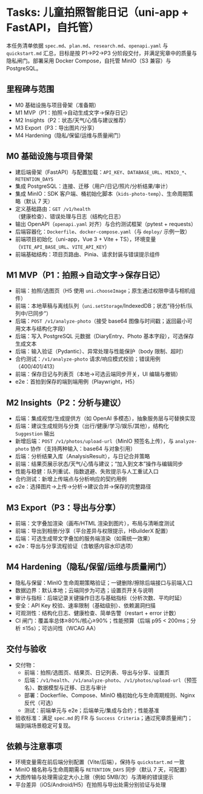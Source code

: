 # Tasks: 儿童拍照智能日记（uni-app + FastAPI，自托管）

本任务清单依据 `spec.md`、`plan.md`、`research.md`、`openapi.yaml` 与 `quickstart.md` 汇总，目标是按 P1→P2→P3 分阶段交付，并满足宪章中的质量与隐私闸门。部署采用 Docker Compose，自托管 MinIO（S3 兼容）与 PostgreSQL。

## 里程碑与范围
- M0 基础设施与项目骨架（准备期）
- M1 MVP（P1：拍照→自动生成文字→保存日记）
- M2 Insights（P2：状态/天气/心情与建议推荐）
- M3 Export（P3：导出图片/分享）
- M4 Hardening（隐私/保留/运维与质量闸门）

## M0 基础设施与项目骨架
- 建后端骨架（FastAPI）与配置加载：`API_KEY`、`DATABASE_URL`、`MINIO_*`、`RETENTION_DAYS`
- 集成 PostgreSQL：连接、迁移（用户/日记/照片/分析结果/审计）
- 集成 MinIO：SDK 客户端、桶初始化脚本（`kids-photo-temp`）、生命周期策略（默认 7 天）
- 定义基础路由：`GET /v1/health`（健康检查）、错误处理与日志（结构化日志）
- 输出 OpenAPI（`openapi.yaml` 对齐）与合约测试框架（pytest + requests）
- 后端容器化：`Dockerfile`、`docker-compose.yaml`（与 `deploy/` 示例一致）
- 前端项目初始化（uni-app，Vue 3 + Vite + TS），环境变量（`VITE_API_BASE_URL`、`VITE_API_KEY`）
- 前端基础结构：项目页路由、Pinia、请求封装与错误提示组件

## M1 MVP（P1：拍照→自动文字→保存日记）
- 前端：拍照/选图页（H5 使用 `uni.chooseImage`；原生通过权限申请与相机组件）
- 前端：本地草稿与离线队列（`uni.setStorage`/IndexedDB；状态“待分析/队列中/已同步”）
- 后端：`POST /v1/analyze-photo`（接受 base64 图像与时间戳；返回最小可用文本与结构化字段）
- 后端：写入 PostgreSQL 元数据（DiaryEntry、Photo 基本字段），可选保存生成文本
- 后端：输入验证（Pydantic）、异常处理与性能保护（body 限制、超时）
- 合约测试：`/v1/analyze-photo` 请求/响应模式校验；错误用例（400/401/413）
- 前端：保存日记与列表页（本地→可选云端同步开关，UI 编辑与撤销）
- e2e：首拍到保存的端到端用例（Playwright，H5）

## M2 Insights（P2：分析与建议）
- 后端：集成视觉/生成提供方（如 OpenAI 多模态），抽象服务层与可替换实现
- 后端：建议生成规则与分类（出行/健康/学习/娱乐/其他），结构化 `Suggestion` 输出
- 新增后端：`POST /v1/photos/upload-url`（MinIO 预签名上传），与 `analyze-photo` 协作（支持两种输入：base64 与对象引用）
- 后端：分析结果入库（AnalysisResult），与日记合并策略
- 前端：结果页展示状态/天气/心情与建议；“加入到文本”操作与编辑同步
- 性能与稳健：队列重试、指数退避、失败提示与人工重试入口
- 合约测试：新增上传端点与分析响应的契约用例
- e2e：选择图片→上传→分析→建议合并→保存的完整路径

## M3 Export（P3：导出与分享）
- 前端：文字叠加渲染（画布/HTML 渲染到图片），布局与清晰度测试
- 前端：导出到相册/分享（平台差异与权限提示，HBuilderX 配置）
- 后端：可选生成带文字叠加的服务端渲染（如需统一效果）
- e2e：导出与分享流程验证（含敏感内容水印选项）

## M4 Hardening（隐私/保留/运维与质量闸门）
- 隐私与保留：MinIO 生命周期策略验证；一键删除/擦除后端接口与前端入口
- 数据边界：默认本地；云端同步为可选；设置页开关与说明
- 审计与指标：后端记录关键操作日志与基础指标（分析次数、平均时延）
- 安全：API Key 校验、速率限制（基础级别）、依赖漏洞扫描
- 可观测性：结构化日志、健康检查、简单告警（restart + error 计数）
- CI 闸门：覆盖率总体≥80%/核心≥90%；性能预算（后端 p95 < 200ms；分析 ≤15s）；可访问性（WCAG AA）

## 交付与验收
- 交付物：
  - 前端：拍照/选图页、结果页、日记列表、导出与分享、设置页
  - 后端：`/v1/health`、`/v1/analyze-photo`、`/v1/photos/upload-url`（预签名）、数据模型与迁移、日志与审计
  - 部署：Dockerfile、Compose、MinIO 桶初始化与生命周期规则、Nginx 反代（可选）
  - 测试：前端单元与 e2e；后端单元/集成与合约；性能基准
- 验收标准：满足 `spec.md` 的 FR 与 `Success Criteria`；通过宪章质量闸门；端到端场景稳定可复现。

## 依赖与注意事项
- 环境变量需在前后端分别配置（Vite/后端），保持与 `quickstart.md` 一致
- MinIO 桶名称与生命周期需与 `RETENTION_DAYS` 同步（默认 7 天，可配置）
- 大图传输与处理需设定大小上限（例如 5MB/次）与清晰的错误提示
- 平台差异（iOS/Android/H5）在拍照与导出处需分别验证与处理